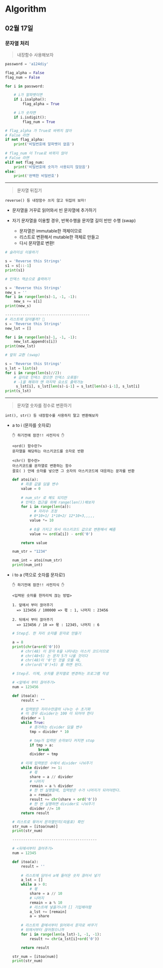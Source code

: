 # Algorithm

## 02월 17일

### 문자열 처리

> 내장함수 사용해보자

```python
password = 'a124diy'

flag_alpha = False
flag_num = False

for i in password:

    # i가 알파벳이면
    if i.isalpha():
        flag_alpha = True

    # i가 숫자면
    if i.isdigit():
        flag_num = True

# flag_alpha 가 True로 바뀌지 않아
# False 라면
if not flag_alpha:
    print('비밀번호에 알파벳이 없음')
    
# flag_num 이 True로 바뀌지 않아
# False 라면
elif not flag_num:
    print('비밀번호에 숫자가 사용되지 않았음')
else:
    print('완벽한 비밀번호')
```



---------------------------------------



> 문자열 뒤집기

`reverse() 등 내장함수 쓰지 않고 뒤집어 보자!`

- 문자열을 거꾸로 읽어와서 빈 문자열에 추가하기

- 자기 문자열을 이용할 경우, 반복수행을 문자열 길이 반만 수행 (swap)
  - 문자열은 immutable한 객체이므로
  - 리스트로 변환해서 mutable한 객체로 만들고
  - 다시 문자열로 변환!

```python
# 슬라이싱 이용하기

s = 'Reverse this Strings'
s1 = s[::-1]
print(s1)
```

```python
# 인덱스 역순으로 출력하기

s = 'Reverse this Strings'
new_s = ''
for i in range(len(s)-1, -1, -1):
    new_s += s[i]
print(new_s)

---------------------------------------
# 리스트에 담아볼까? 🤔
s = 'Reverse this Strings'
new_lst = []

for i in range(len(s)-1, -1, -1):
    new_lst.append(s[i])
print(new_lst)
```

```python
# 앞뒤 교환 (swap)

s = 'Reverse this Strings'
s_lst = list(s)
for i in range(len(s)//2):
    # 길이로 인덱스 찾으면 인덱스 오류뜸!
    # -1을 해줘야 맨 마지막 요소도 출력가능
     s_lst[i], s_lst[len(s)-i-1] = s_lst[len(s)-i-1], s_lst[i]
print(s_lst)
```



---------------------------------------



> 문자열 숫자를 정수로 변환하기

`int(), str() 등 내장함수를 사용하지 말고 변환해보자`

- a to i (문자를 숫자로)

  ```
  ✋ 하기전에 잠깐!! 사전지식 ✋
  
  <ord() 함수란?>
  문자열을 해당하는 아스키코드를 숫자로 반환
  
  <chr() 함수란>
  아스키코드를 문자열로 변환하는 함수
  괄호( ) 안에 숫자를 넣으면 그 숫자의 아스키코드에 대응하는 문자를 반환
  ```

  ```python
  def atoi(a):
      # 최종 값을 담을 변수
      value = 0
      
      # num_str 로 해도 되지만
      # 인덱스 접근을 위해 range(len())해보자
      for i in range(len(a)):
    		# 자리수 조정
          # 0*10+1/ 1*10+2/ 12*10+3,,,,,
          value *= 10
          
          # 0을 가지고 와서 아스키코드 값으로 변환해서 빼줌
          value += ord(a[i]) - ord('0')
  
      return value
  
  num_str = "1234"
  
  num_int = atoi(num_str)
  print(num_int)
  ```

  

- i to a (역으로 숫자를 문자로!)

  ```
  ✋ 하기전에 잠깐!! 사전지식 ✋
  
  <입력된 숫자를 한자리씩 끊는 방법>
  
  1. 앞에서 부터 끊어주기
  	=> 123456 / 100000 => 몫 : 1, 나머지 : 23456
  
  2. 뒤에서 부터 끊어주기
  	=> 123456 / 10 => 몫 : 12345, 나머지 : 6
  ```
  
  ```python
  # Step☝. 한 자리 숫자를 문자로 만들기
  
  a = 8
  print(chr(a+ord('0')))
      # chr(48) 이 문자 0을 나타내는 아스키 코드이므로
      # chr(48+5) 는 문자 5가 나올 것이다
      # chr(48)이 '0'인 것을 모를 때,
      # chr(ord('0')+5) 를 하면 된다.
  ```
  
  ```python
  # Step✌. 이제, 숫자를 문자열로 변경하는 프로그램 작성
  
  # <앞에서 부터 끊어주기>
  num = 123456
  
  def itoa(a):
      result = ""
  
      # 입력받은 자리수만큼의 나누는 수 초기화
      # 이 경우 divider는 100 이 되어야 한다
      divider = 1
      while True:
          # 증가하는 divider 담을 변수
          tmp = divider * 10
  
          # tmp가 입력된 숫자보다 커지면 stop
          if tmp > a:
              break
          divider = tmp
  	
      # 이제 입력받은 수에서 divider 나눠주기
      while divider >= 1:
          # 몫
          share = a // divider
          # 나머지
          remain = a % divider
          # 한 번 실행할때, 입력받은 수가 나머지가 되어야한다.
          a = remain
          result += chr(share + ord('0'))
          # 한 번 실행하면 divider도 나눠주기
          divider //= 10
      return result
  
  # 리스트로 묶어서 문자열인지(따옴표) 확인
  str_num = [itoa(num)]
  print(str_num)
  
  ---------------------------------------
  
  # <뒤에서부터 끊어주기>
  num = 12345
  
  def itoa(a):
      result = ''
  	
      # 리스트에 담아서 a에 들어온 숫자 끊어서 넣기
      a_lst = []
      while a > 0:
          # 몫
          share = a // 10
          # 나머지
          remain = a % 10
          # 리스트에 넣을거니까 [] 기입해야함
          a_lst += [remain]
          a = share
  	
      # 리스트의 끝에서부터 읽어와서 문자로 바꾸기
      # 뒤에서부터 끊어줬으니까
      for i in range(len(a_lst)-1, -1, -1):
          result += chr(a_lst[i]+ord('0'))
  
      return result
  
  str_num = [itoa(num)]
  print(str_num)
  ```
